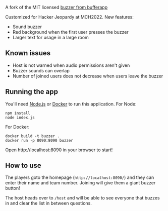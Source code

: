 A fork of the MIT licensed [buzzer from bufferapp](https://github.com/bufferapp/buzzer)

Customized for Hacker Jeopardy at MCH2022. New features:
* Sound buzzer
* Red background when the first user presses the buzzer
* Larger text for usage in a large room

## Known issues
* Host is not warned when audio permissions aren't given
* Buzzer sounds can overlap
* Number of joined users does not decrease when users leave the buzzer

## Running the app

You'll need [Node.js](https://nodejs.org) or [Docker](https://www.docker.com/) to run this
application. For Node:

```
npm install
node index.js
```

For Docker:

```
docker build -t buzzer .
docker run -p 8090:8090 buzzer
```

Open http://localhost:8090 in your browser to start!

## How to use

The players goto the homepage (`http://localhost:8090/`) and they can enter their name and team
number. Joining will give them a giant buzzer button!

The host heads over to `/host` and will be able to see everyone that buzzes in and clear the list
in between questions.
